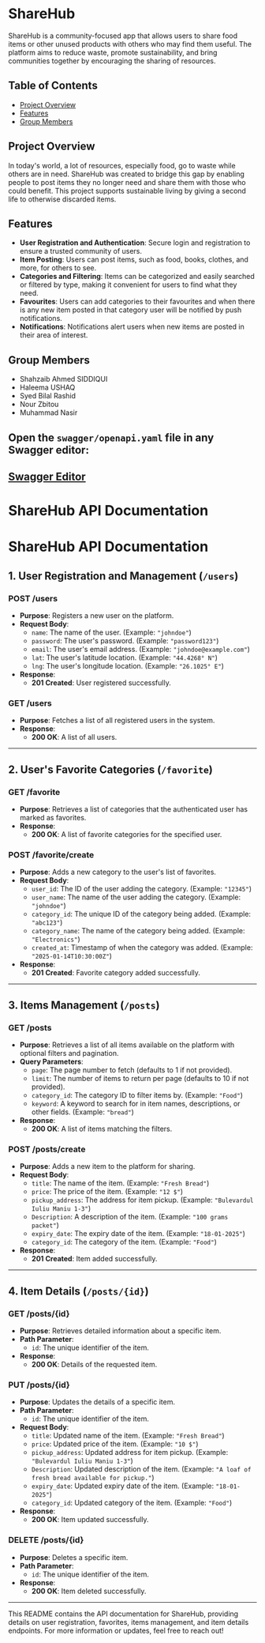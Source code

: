 # ShareHub

ShareHub is a community-focused app that allows users to share food items or other unused products with others who may find them useful. The platform aims to reduce waste, promote sustainability, and bring communities together by encouraging the sharing of resources.

## Table of Contents

- [Project Overview](#project-overview)
- [Features](#features)
- [Group Members](#group-members)

## Project Overview

In today's world, a lot of resources, especially food, go to waste while others are in need. ShareHub was created to bridge this gap by enabling people to post items they no longer need and share them with those who could benefit. This project supports sustainable living by giving a second life to otherwise discarded items.

## Features

- **User Registration and Authentication**: Secure login and registration to ensure a trusted community of users.
- **Item Posting**: Users can post items, such as food, books, clothes, and more, for others to see.
- **Categories and Filtering**: Items can be categorized and easily searched or filtered by type, making it convenient for users to find what they need.
- **Favourites**: Users can add categories to their favourites and when there is any new item posted in that category user will be notified by push notifications.
- **Notifications**: Notifications alert users when new items are posted in their area of interest.

## Group Members
- Shahzaib Ahmed SIDDIQUI
- Haleema USHAQ
- Syed Bilal Rashid
- Nour Zbitou
- Muhammad Nasir

## Open the `swagger/openapi.yaml` file in any Swagger editor:
## [Swagger Editor](https://editor.swagger.io/)

# ShareHub API Documentation

# ShareHub API Documentation

## 1. User Registration and Management (`/users`)

### **POST /users**
- **Purpose**: Registers a new user on the platform.
- **Request Body**: 
  - `name`: The name of the user. (Example: `"johndoe"`)
  - `password`: The user's password. (Example: `"password123"`)
  - `email`: The user's email address. (Example: `"johndoe@example.com"`)
  - `lat`: The user's latitude location. (Example: `"44.4268° N"`)
  - `lng`: The user's longitude location. (Example: `"26.1025° E"`)
- **Response**: 
  - **201 Created**: User registered successfully.

### **GET /users**
- **Purpose**: Fetches a list of all registered users in the system.
- **Response**: 
  - **200 OK**: A list of all users.

---

## 2. User's Favorite Categories (`/favorite`)

### **GET /favorite**
- **Purpose**: Retrieves a list of categories that the authenticated user has marked as favorites.
- **Response**: 
  - **200 OK**: A list of favorite categories for the specified user.

### **POST /favorite/create**
- **Purpose**: Adds a new category to the user's list of favorites.
- **Request Body**: 
  - `user_id`: The ID of the user adding the category. (Example: `"12345"`)
  - `user_name`: The name of the user adding the category. (Example: `"johndoe"`)
  - `category_id`: The unique ID of the category being added. (Example: `"abc123"`)
  - `category_name`: The name of the category being added. (Example: `"Electronics"`)
  - `created_at`: Timestamp of when the category was added. (Example: `"2025-01-14T10:30:00Z"`)
- **Response**: 
  - **201 Created**: Favorite category added successfully.

---

## 3. Items Management (`/posts`)

### **GET /posts**
- **Purpose**: Retrieves a list of all items available on the platform with optional filters and pagination.
- **Query Parameters**:
  - `page`: The page number to fetch (defaults to 1 if not provided).
  - `limit`: The number of items to return per page (defaults to 10 if not provided).
  - `category_id`: The category ID to filter items by. (Example: `"Food"`)
  - `keyword`: A keyword to search for in item names, descriptions, or other fields. (Example: `"bread"`)
- **Response**: 
  - **200 OK**: A list of items matching the filters.

### **POST /posts/create**
- **Purpose**: Adds a new item to the platform for sharing.
- **Request Body**: 
  - `title`: The name of the item. (Example: `"Fresh Bread"`)
  - `price`: The price of the item. (Example: `"12 $"`)
  - `pickup_address`: The address for item pickup. (Example: `"Bulevardul Iuliu Maniu 1-3"`)
  - `Description`: A description of the item. (Example: `"100 grams packet"`)
  - `expiry_date`: The expiry date of the item. (Example: `"18-01-2025"`)
  - `category_id`: The category of the item. (Example: `"Food"`)
- **Response**: 
  - **201 Created**: Item added successfully.

---

## 4. Item Details (`/posts/{id}`)

### **GET /posts/{id}**
- **Purpose**: Retrieves detailed information about a specific item.
- **Path Parameter**: 
  - `id`: The unique identifier of the item.
- **Response**: 
  - **200 OK**: Details of the requested item.

### **PUT /posts/{id}**
- **Purpose**: Updates the details of a specific item.
- **Path Parameter**: 
  - `id`: The unique identifier of the item.
- **Request Body**: 
  - `title`: Updated name of the item. (Example: `"Fresh Bread"`)
  - `price`: Updated price of the item. (Example: `"10 $"`)
  - `pickup_address`: Updated address for item pickup. (Example: `"Bulevardul Iuliu Maniu 1-3"`)
  - `Description`: Updated description of the item. (Example: `"A loaf of fresh bread available for pickup."`)
  - `expiry_date`: Updated expiry date of the item. (Example: `"18-01-2025"`)
  - `category_id`: Updated category of the item. (Example: `"Food"`)
- **Response**: 
  - **200 OK**: Item updated successfully.

### **DELETE /posts/{id}**
- **Purpose**: Deletes a specific item.
- **Path Parameter**: 
  - `id`: The unique identifier of the item.
- **Response**: 
  - **200 OK**: Item deleted successfully.

---

This README contains the API documentation for ShareHub, providing details on user registration, favorites, items management, and item details endpoints. For more information or updates, feel free to reach out!


